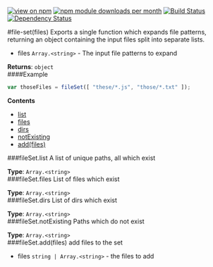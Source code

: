 [![view on npm](http://img.shields.io/npm/v/file-set.svg)](https://www.npmjs.org/package/file-set)
[![npm module downloads per month](http://img.shields.io/npm/dm/file-set.svg)](https://www.npmjs.org/package/file-set)
[![Build Status](https://travis-ci.org/75lb/file-set.svg?branch=master)](https://travis-ci.org/75lb/file-set)
[![Dependency Status](https://david-dm.org/75lb/file-set.svg)](https://david-dm.org/75lb/file-set)

<a name="module_file-set"></a>
#file-set(files)
Exports a single function which expands file patterns, returning an object containing the input files split into separate lists.


- files `Array.<string>` - The input file patterns to expand

  
**Returns**: `object`  
####Example
```js
var thoseFiles = fileSet([ "these/*.js", "those/*.txt" ]);
```
**Contents**
* [list](#module_file-set#list)
* [files](#module_file-set#files)
* [dirs](#module_file-set#dirs)
* [notExisting](#module_file-set#notExisting)
* [add(files)](#module_file-set#add)

<a name="module_file-set#list"></a>
###fileSet.list
A list of unique paths, all which exist

**Type**: `Array.<string>`  
<a name="module_file-set#files"></a>
###fileSet.files
List of files which exist

**Type**: `Array.<string>`  
<a name="module_file-set#dirs"></a>
###fileSet.dirs
List of dirs which exist

**Type**: `Array.<string>`  
<a name="module_file-set#notExisting"></a>
###fileSet.notExisting
Paths which do not exist

**Type**: `Array.<string>`  
<a name="module_file-set#add"></a>
###fileSet.add(files)
add files to the set


- files `string | Array.<string>` - the files to add

